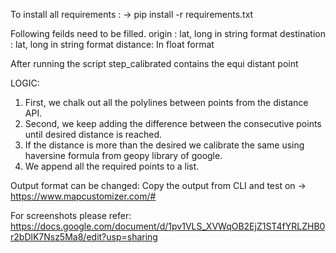 To install all requirements :
-> pip install -r requirements.txt


Following feilds need to be filled.
origin  : lat, long in string format
destination : lat, long in string format
distance: In float format


After running the script step_calibrated contains the equi distant point 


LOGIC:

1. First, we chalk out all the polylines between points from the distance API.
2. Second, we keep adding the difference between the consecutive points until desired distance is reached.
3. If the distance is more than the desired we calibrate the same using haversine formula from geopy library of google.
4. We append all the required points to a list.

Output format can be changed:
Copy the output from CLI and test on -> https://www.mapcustomizer.com/#

For screenshots please refer:
https://docs.google.com/document/d/1pv1VLS_XVWqOB2EjZ1ST4fYRLZHB0r2bDlK7Nsz5Ma8/edit?usp=sharing

